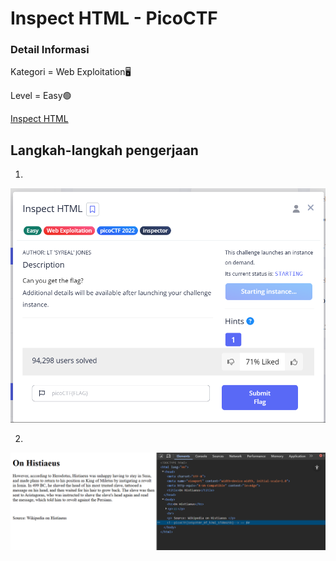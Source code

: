 # Inspect HTML - PicoCTF

### Detail Informasi
Kategori = Web Exploitation🖥️

Level = Easy🟢

[Inspect HTML](https://play.picoctf.org/practice/challenge/275?category=1&page=1)

## Langkah-langkah pengerjaan
1.
![Alt text](./gambar/inspect-1.png)

2.
![Alt text](./gambar/inspect-2.png)